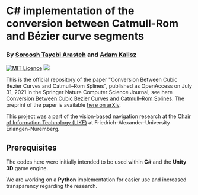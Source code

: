 # C# implementation of the conversion between Catmull-Rom and Bézier curve segments


### By [Soroosh Tayebi Arasteh](https://github.com/tayebiarasteh) and [Adam Kalisz](https://github.com/GSORF)


[![MIT Licence](https://badges.frapsoft.com/os/mit/mit.svg?v=103)](https://opensource.org/licenses/mit-license.php)
[![](https://img.shields.io/badge/contributions-welcome-brightgreen.svg?style=flat)](https://github.com/starasteh/cg_solutions/pulls)

This is the official repository of the paper "Conversion Between Cubic Bezier Curves and Catmull–Rom Splines", published as OpenAccess on July 31, 2021 in the Springer Nature Computer Science Journal, see here [Conversion Between Cubic Bezier Curves and Catmull–Rom Splines](https://link.springer.com/article/10.1007/s42979-021-00770-x). The preprint of the paper is available [here on arXiv](https://arxiv.org/abs/2011.08232).

This project was a part of the vision-based navigation research at the [Chair of Information Technology (LIKE)](https://www.like.tf.fau.de/) at Friedrich-Alexander-University Erlangen-Nuremberg.


## Prerequisites

The codes here were initially intended to be used within **C#** and the **Unity 3D** game engine.

We are working on a **Python** implementation for easier use and increased transparency regarding the research.
